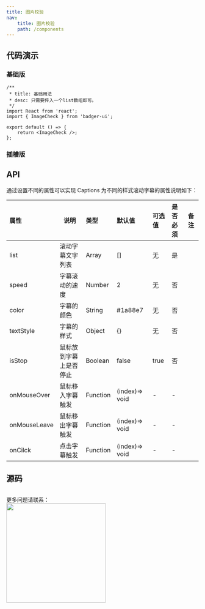 ```yaml
---
title: 图片校验
nav:
    title: 图片校验
    path: /components
---
```


## 代码演示

### 基础版

```tsx
/**
 * title: 基础用法
 * desc: 只需要传入一个list数组即可。
 */
import React from 'react';
import { ImageCheck } from 'badger-ui';

export default () => {
	return <ImageCheck />;
};
```

### 插槽版

## API

通过设置不同的属性可以实现 Captions 为不同的样式滚动字幕的属性说明如下：

| 属性         | 说明                   | 类型     | 默认值         | 可选值 | 是否必须 | 备注 |
| :----------- | ---------------------- | :------- | :------------- | :----- | :------- | :--- |
| list         | 滚动字幕文字列表       | Array    | []             | 无     | 是       |      |
| speed        | 字幕滚动的速度         | Number   | 2              | 无     | 否       |      |
| color        | 字幕的颜色             | String   | #1a88e7        | 无     | 否       |      |
| textStyle    | 字幕的样式             | Object   | {}             | 无     | 否       |      |
| isStop       | 鼠标放到字幕上是否停止 | Boolean  | false          | true   | 否       |      |
| onMouseOver  | 鼠标移入字幕触发       | Function | (index)=> void | -      | -        |      |
| onMouseLeave | 鼠标移出字幕触发       | Function | (index)=> void | -      | -        |      |
| onCilck      | 点击字幕触发           | Function | (index)=> void | -      | -        |      |

## 源码

```js

```

更多问题请联系： <br /> <img src="/images/wechat.jpeg" width="260" />
